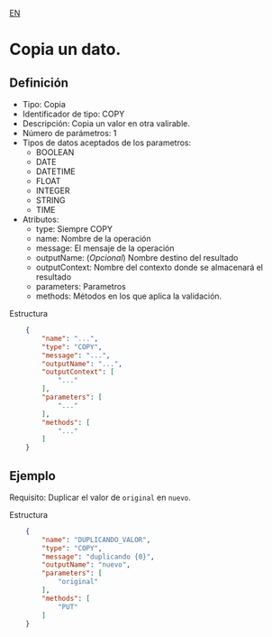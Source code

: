 [EN](COPY.md)
# Copia un dato.

## Definición
* Tipo: Copia
* Identificador de tipo: COPY
* Descripción: Copia un valor en otra valirable.
* Número de parámetros: 1
* Tipos de datos aceptados de los parametros:
  * BOOLEAN
  * DATE
  * DATETIME
  * FLOAT
  * INTEGER
  * STRING
  * TIME
* Atributos:
  * type: Siempre COPY
  * name: Nombre de la operación
  * message: El mensaje de la operación
  * outputName: (_Opcional_) Nombre destino del resultado
  * outputContext: Nombre del contexto donde se almacenará el resultado
  * parameters: Parametros
  * methods: Métodos en los que aplica la validación.

Estructura
```json
	{
		"name": "...",
		"type": "COPY",
		"message": "...",
		"outputName": "...",
		"outputContext": [
			"..."
		],
		"parameters": [
			"..."
		],
		"methods": [
			"..."
		]
	}
```
## Ejemplo

Requisito: Duplicar el valor de `original` en `nuevo`.

Estructura
```json
	{
		"name": "DUPLICANDO_VALOR",
		"type": "COPY",
		"message": "duplicando {0}",
		"outputName": "nuevo",
		"parameters": [
			"original"
		],
		"methods": [
			"PUT"
		]
	}
```
